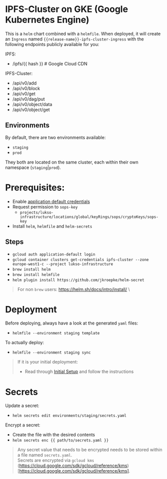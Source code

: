# IPFS-Cluster on GKE (Google Kubernetes Engine)

This is a `helm` chart combined with a `helmfile`. When deployed, it will create an `Ingress` named `{{release-name}}-ipfs-cluster-ingress` with the following endpoints publicly available for you:

IPFS:

- /ipfs/{{ hash }} # Google Cloud CDN

IPFS-Cluster:

- /api/v0/add
- /api/v0/block
- /api/v0/get
- /api/v0/dag/put
- /api/v0/object/data
- /api/v0/object/get

## Environments

By default, there are two environments available:

- `staging`
- `prod`

They both are located on the same cluster, each within their own namespace (`staging`|`prod`).

# Prerequisites:

- Enable [application default credentials](https://github.com/mozilla/sops#encrypting-using-gcp-kms)
- Request permission to `sops-key`
  - `projects/lukso-infrastructure/locations/global/keyRings/sops/cryptoKeys/sops-key`
- Install `helm`, `helmfile` and `helm-secrets`

## Steps

- `gcloud auth application-default login`
- `gcloud container clusters get-credentials ipfs-cluster --zone europe-west1-c --project lukso-infrastructure`
- `brew install helm`
- `brew install helmfile`
- `helm plugin install https://github.com/jkroepke/helm-secret`

> For non `brew` users: https://helm.sh/docs/intro/install/ \

# Deployment

Before deploying, always have a look at the generated `yaml` files:

- `helmfile --environment staging template`

To actually deploy:

- `helmfile --environment staging sync`

> If it is your initial deployment:
>
> - Read through [Initial Setup](SETUP.md) and follow the instructions

# Secrets

Update a secret:

- `helm secrets edit environments/staging/secrets.yaml`

Encrypt a secret:

- Create the file with the desired contents
- `helm secrets enc {{ path/to/secrets.yaml }}`

> Any secret value that needs to be encrypted needs to be stored within a file named `secrets.yaml`.\
> Secrets are encrypted via `gcloud kms` (https://cloud.google.com/sdk/gcloud/reference/kms)[https://cloud.google.com/sdk/gcloud/reference/kms].
